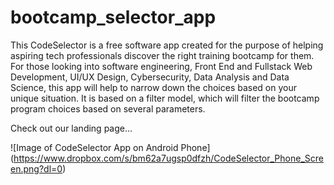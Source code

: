 # bootcamp_selector_app

This CodeSelector is a free software app created for the purpose of helping aspiring tech professionals discover the right training bootcamp for them. For those looking into software engineering, Front End and Fullstack Web Development, UI/UX Design, Cybersecurity, Data Analysis and Data Science, this app will help to narrow down the choices based on your unique situation.  It is based on a filter model, which will filter the bootcamp program choices based on several parameters.

Check out our landing page...

![Image of CodeSelector App on Android Phone] (https://www.dropbox.com/s/bm62a7ugsp0dfzh/CodeSelector_Phone_Screen.png?dl=0)

